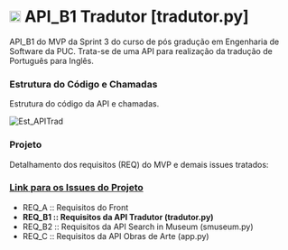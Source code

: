 # <a href="https://github.com/Moriblo"><img src="https://github.githubassets.com/images/icons/emoji/unicode/1f519.png" width="20" height="20"></a> API_B1 Tradutor [tradutor.py]

API_B1 do MVP da Sprint 3 do curso de pós gradução em Engenharia de Software da PUC.
Trata-se de uma API para realização da tradução de Português para Inglês.

### Estrutura do Código e Chamadas

Estrutura do código da API e chamadas.

![Est_APITrad](https://github.com/Moriblo/tradutor/blob/main/Estrutura%20de%20C%C3%B3digo_API%20Tradutor.png)

### Projeto

Detalhamento dos requisitos (REQ) do MVP e demais issues tratados:

### [Link para os Issues do Projeto](https://github.com/users/Moriblo/projects/2/views/6)

* REQ_A :: Requisitos do Front
* __REQ_B1 :: Requisitos da API Tradutor (tradutor.py)__
* REQ_B2 :: Requisitos da API Search in Museum (smuseum.py)
* REQ_C :: Requisitos da API Obras de Arte (app.py)
